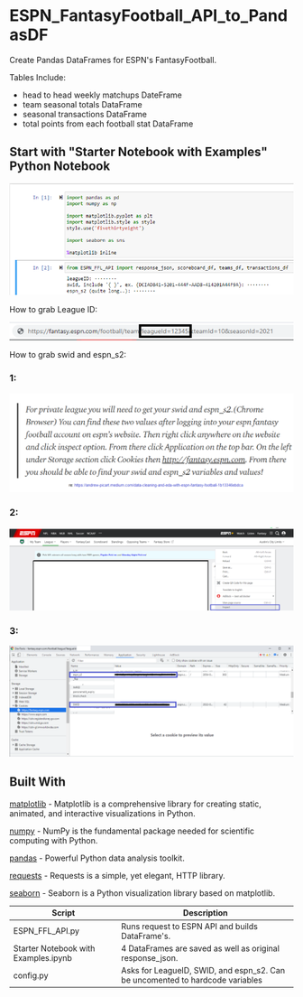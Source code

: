 # ESPN_FantasyFootball_API_to_PandasDF
Create Pandas DataFrames for ESPN's FantasyFootball.


Tables Include:
- head to head weekly matchups DateFrame
- team seasonal totals DataFrame
- seasonal transactions DataFrame
- total points from each football stat DataFrame

## Start with "Starter Notebook with Examples" Python Notebook
![Find League ID](https://github.com/rbvancleave/ESPN_FantasyFootball_API_to_PandasDF/blob/master/images/Starter_notebook.PNG?raw=true)

How to grab League ID:

![Find League ID](https://github.com/rbvancleave/ESPN_FantasyFootball_API_to_PandasDF/blob/master/images/leagueid_from_url.png?raw=true)

How to grab swid and espn_s2:
### 1:
![Find League ID](https://github.com/rbvancleave/ESPN_FantasyFootball_API_to_PandasDF/blob/master/images/swid%2Bespn_s2_1.png?raw=true)
### 2:
![Find League ID](https://github.com/rbvancleave/ESPN_FantasyFootball_API_to_PandasDF/blob/master/images/swid%2Bespn_s2_2.png?raw=true)
### 3:
![Find League ID](https://github.com/rbvancleave/ESPN_FantasyFootball_API_to_PandasDF/blob/master/images/swid%2Bespn_s2_3.png?raw=true)

## Built With

[matplotlib](https://github.com/matplotlib/matplotlib) - Matplotlib is a comprehensive library for creating static, animated, and interactive visualizations in Python.

[numpy](https://github.com/numpy/numpy) - NumPy is the fundamental package needed for scientific computing with Python.

[pandas](https://github.com/pandas-dev/pandas) - Powerful Python data analysis toolkit.

[requests](https://github.com/psf/requests) - Requests is a simple, yet elegant, HTTP library.

[seaborn](https://github.com/seaborn/seaborn) - Seaborn is a Python visualization library based on matplotlib.

| Script           | Description                                                  |
| ---------------- | ------------------------------------------------------------ |
| ESPN_FFL_API.py            | Runs request to ESPN API and builds DataFrame's.                                           |
| Starter Notebook with Examples.ipynb       |  4 DataFrames are saved as well as original response_json.                                              |
| config.py            | Asks for LeagueID, SWID, and espn_s2. Can be uncomented to hardcode variables                                    |

